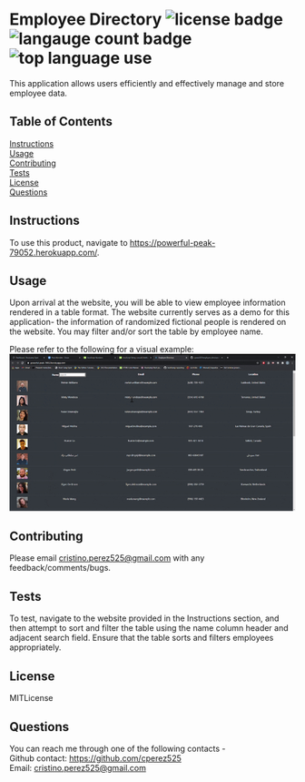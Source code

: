 # Employee Directory ![license badge](https://img.shields.io/static/v1?label=license&message=MITLicense&color=red) ![langauge count badge](https://img.shields.io/github/languages/count/cperez525/employee_directory) ![top language use](https://img.shields.io/github/languages/top/cperez525/employee_directory)  
  This application allows users efficiently and effectively manage and store employee data.

  ## Table of Contents
  [Instructions](#instructions)  
  [Usage](#usage)  
  [Contributing](#contributing)  
  [Tests](#tests)  
  [License](#license)  
  [Questions](#questions)

  ## Instructions
  To use this product, navigate to https://powerful-peak-79052.herokuapp.com/.

  ## Usage
  Upon arrival at the website, you will be able to view employee information rendered in a table format. The website currently serves as a demo for this application- the information of randomized fictional people is rendered on the website. You may filter and/or sort the table by employee name. 
  
  Please refer to the following for a visual example: 
  ![gif example](/images/employee_directory_demo.gif)

  ## Contributing
  Please email cristino.perez525@gmail.com with any feedback/comments/bugs.

  ## Tests
  To test, navigate to the website provided in the Instructions section, and then attempt to sort and filter the table using the name column header and adjacent search field. Ensure that the table sorts and filters employees appropriately.

  ## License
  MITLicense

  ## Questions
  You can reach me through one of the following contacts -  
  Github contact: https://github.com/cperez525  
  Email: cristino.perez525@gmail.com

